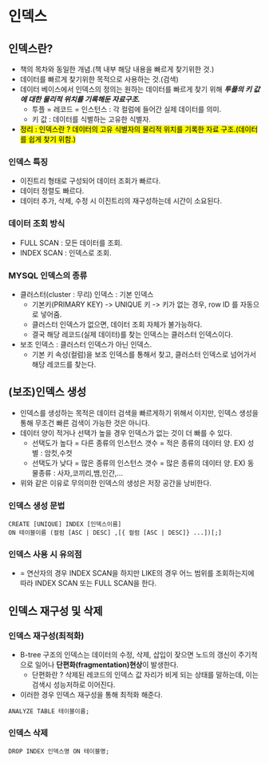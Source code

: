 # 인덱스
## 인덱스란?
- 책의 목차와 동일한 개념.(책 내부 해당 내용을 빠르게 찾기위한 것.)
- 데이터를 빠르게 찾기위한 목적으로 사용하는 것.(검색)
- 데이터 베이스에서 인덱스의 정의는 원하는 데이터를 빠르게 찾기 위해
  ***투플의 키 값에 대한 물리적 위치를 기록해둔 자료구조.***
  - 투플 = 레코드 = 인스턴스 : 각 컬럼에 들어간 실제 데이터를 의미.
  - 키 값 : 데이터를 식별하는 고유한 식별자.
- <MARK>정리 : 인덱스란 ? 데이터의 고유 식별자의 물리적 위치를 기록한 자료 구조.(데이터를 쉽게 찾기 위함.)</MARK>

### 인덱스 특징
- 이진트리 형태로 구성되어 데이터 조회가 빠르다.
- 데이터 정렬도 빠르다.
- 데이터 추가, 삭제, 수정 시 이진트리의 재구성하는데 시간이 소요된다.

### 데이터 조회 방식
- FULL SCAN : 모든 데이터를 조회.
- INDEX SCAN : 인덱스로 조회.

### MYSQL 인덱스의 종류
- 클러스터(cluster : 무리) 인덱스 : 기본 인덱스
    - 기본키(PRIMARY KEY) -> UNIQUE 키 -> 키가 없는 경우, row ID 를 자동으로 넣어줌.
    - 클러스터 인덱스가 없으면, 데이터 조회 자체가 불가능하다.
    - 결국 해당 레코드(실제 데이터)를 찾는 인덱스는 클러스터 인덱스이다.
- 보조 인덱스 : 클러스터 인덱스가 아닌 인덱스.
    - 기본 키 속성(컬럼)을 보조 인덱스를 통해서 찾고, 클러스터 인덱스로 넘어가서 해당 레코드를 찾는다.

## (보조)인덱스 생성
- 인덱스를 생성하는 목적은 데이터 검색을 빠르게하기 위해서 이지만,
  인덱스 생성을 통해 무조건 빠른 검색이 가능한 것은 아니다.
- 데이터 양이 적거나 선택가 높을 경우 인덱스가 없는 것이 더 빠를 수 있다.
    - 선택도가 높다 = 다른 종류의 인스턴스 갯수 = 적은 종류의 데이터 양. EX) 성별 : 암컷,수컷
    - 선택도가 낮다 = 많은 종류의 인스턴스 갯수 = 많은 종류의 데이터 양. EX) 동물종류 : 사자,코끼리,뱀,인간,...
- 위와 같은 이유로 무의미한 인덱스의 생성은 저장 공간을 낭비한다.

### 인덱스 생성 문법
```
CREATE [UNIQUE] INDEX [인덱스이름]
ON 테이블이름 (컬럼 [ASC | DESC] ,[{ 컬럼 [ASC | DESC]} ...])[;]
```

### 인덱스 사용 시 유의점
- = 연산자의 경우 INDEX SCAN을 하지만 LIKE의 경우 어느 범위를 조회하는지에 따라 INDEX SCAN  또는 FULL SCAN을 한다.

## 인덱스 재구성 및 삭제
### 인덱스 재구성(최적화)
- B-tree 구조의 인덱스는 데이터의 수정, 삭제, 삽입이 잦으면 노드의 갱신이 주기적으로 일어나 **단편화(fragmentation)현상**이 발생한다.
    - 단편화란 ? 삭제된 레코드의 인덱스 값 자리가 비게 되는 상태를 말하는데, 이는 검색시 성능저하로 이어진다.
- 이러한 경우 인덱스 재구성을 통해 최적화 해준다.
```
ANALYZE TABLE 테이블이름;
```

### 인덱스 삭제
```
DROP INDEX 인덱스명 ON 테이블명;
```